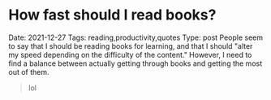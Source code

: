 # How fast should I read books?
Date: 2021-12-27
Tags: reading,productivity,quotes
Type: post
People seem to say that I should be reading books for learning, and that I should "alter my speed depending on the difficulty of the content." However, I need to find a balance between actually getting through books and getting the most out of them.

> lol
